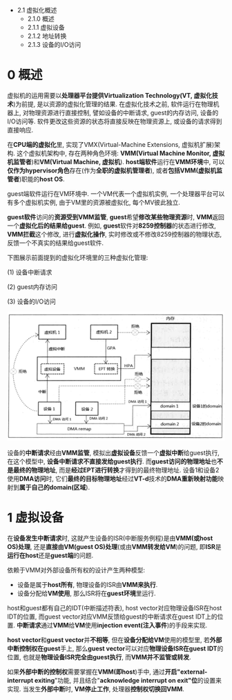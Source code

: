 - 2.1 虚拟化概述
    - 2.1.0 概述
    - 2.1.1 虚拟设备
    - 2.1.2 地址转换
    - 2.1.3 设备的I/O访问

# 0 概述

虚拟机的运用需要以**处理器平台提供Virtualization Technology(VT, 虚拟化技术**)为前提, 是以资源的虚拟化管理的结果. 在虚拟化技术之前, 软件运行在物理机器上, 对物理资源进行直接控制, 譬如设备的中断请求, guest的内存访问, 设备的I/O访问等. 软件更改这些资源的状态将直接反映在物理资源上, 或设备的请求得到直接响应.

在**CPU端的虚拟化**里, 实现了VMX(Virtual\-Machine Extensions, 虚拟机扩展)架构. 这个虚拟机架构中, 存在两种角色环境: **VMM(Virtual Machine Monitor, 虚拟机监管者**)和**VM(Virtual Machine, 虚拟机**). **host端软件**运行在**VMM环境**中, 可以**仅作为hypervisor角色**存在(作为**全职的虚拟机管理者**), 或者**包括VMM(虚拟机监管者**)职能的**host OS**.

guest端软件运行在VM环境中. 一个VM代表一个虚拟机实例, 一个处理器平台可以有多个虚拟机实例, 由于VM里的资源被虚拟化, 每个MV彼此独立.

**guest软件**访问的**资源受到VMM监管**, **guest**希望**修改某些物理资源**时, **VMM**返回一个**虚拟化后的结果给guest**. 例如, **guest**软件对**8259控制器**的状态进行修改, **VMM拦截**这个修改, 进行**虚拟化操作**, 实时修改或不修改8259控制器的物理状态, 反馈一个不真实的结果给guest软件.

下图展示前面提到的虚拟化环境里的三种虚拟化管理:

(1) 设备中断请求

(2) guest内存访问

(3) 设备的I/O访问

![config](./images/1.png)

设备的**中断请求**经由**VMM监管**, 模拟出**虚拟设备**反馈一个**虚拟中断**给guest执行, 在这个模型中, **设备中断请求不直接发给guest执行**. 而**guest访问的物理地址**也**不是最终的物理地址**, 而是**经过EPT进行转换**才得到的最终物理地址. 设备1和设备2使用**DMA访问**时, 它们**最终的目标物理地址**经过**VT\-d**技术的**DMA重新映射功能**映射到**属于自己的domain(区域**).

# 1 虚拟设备

在**设备发生中断请求**时, 这就产生设备的ISR(中断服务例程)是由**VMM(或host OS)处理**, 还是**直接由VM(guest OS)处理**(或由**VMM转发给VM**)的问题, 即**ISR**是**运行在host**还是**guest端**的问题.

依赖于VMM对外部设备所有权的设计产生两种模型:

- 设备是属于**host所有**, 物理设备的ISR由**VMM来执行**.
- 设备分配给**VM使用**, 那么ISR将在**guest环境**里运行.

host和guest都有自己的IDT(中断描述符表), host vector对应物理设备ISR在host IDT的位置, 而guest vector对应VMM反馈给guest的中断请求在guest IDT上的位置. **中断请求**通过**VMM**给**VM**使用**injection event(注入事件**)的手段来实现.

**host vector**和**guest vector**并**不相等**, 但在**设备分配给VM**使用的模型里, 若**外部中断控制权在guest**手上, 那么**guest vector**可以对应**物理设备ISR在guest IDT**的位置, 也就是**物理设备ISR完全由guest执行**, 而**VMM并不监管或转发**.

如果**外部中断的控制权**需要掌握在**VMM(即host**)手中, 通过**开启"external\-interrupt exiting**"功能, 并且结合"**acknowledge interrupt on exit"位**的设置来实现. 当发生**外部中断**时, **VM停止工作**, 处理器**控制权切换回VMM**.

